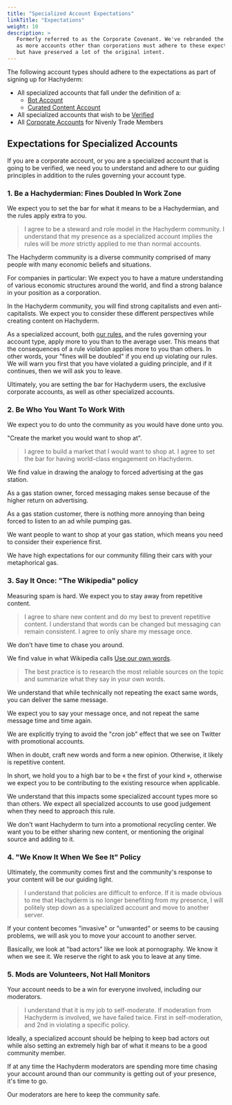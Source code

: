 ```yaml
---
title: "Specialized Account Expectations"
linkTitle: "Expectations"
weight: 10
description: >
   Formerly referred to as the Corporate Covenant. We've rebranded the name,
   as more accounts other than corporations must adhere to these expectations,
   but have preserved a lot of the original intent.
---
```


The following account types should adhere to the expectations as part of signing up
for Hachyderm:

* All specialized accounts that fall under the definition of a:
  * [Bot Account](../bot-accounts/)
  * [Curated Content Account](../curated-accounts/)
* All specialized accounts that wish to be [Verified](../verification/)
* All [Corporate Accounts](../corporate-accounts) for Nivenly Trade Members

## Expectations for Specialized Accounts

If you are a corporate account, or you are a specialized account that is going to be verified,
we need you to understand and adhere to our guiding principles in addition to the rules governing
your account type.

### 1. Be a Hachydermian: Fines Doubled In Work Zone

We expect you to set the bar for what it means to be a Hachydermian, and the
rules apply extra to you.

> I agree to be a steward and role model in the Hachyderm community. I
> understand that my presence as a specialized account implies the rules will be _more_ 
> strictly applied to me than normal accounts.

The Hachyderm community is a diverse community comprised of many people with
many economic beliefs and situations.

For companies in particular: We expect you to have a mature understanding of
various economic structures around the world, and find a strong balance in your
position as a corporation.

In the Hachyderm community, you will find strong capitalists and even anti-capitalists.
We expect you to consider these different perspectives while creating content
on Hachyderm.

As a specialized account, both [our rules](../../rule-explainer/), and the rules
governing your account type, apply more to you than to the average user.
This means that the consequences of a rule violation applies more to you than others.
In other words, your "fines will be doubled" if you end up violating our rules.
We will warn you first that you have violated a guiding principle, and if it
continues, then we will ask you to leave.

Ultimately, you are setting the bar for Hachyderm users, the exclusive corporate
accounts, as well as other specialized accounts. 

### 2. Be Who You Want To Work With

We expect you to do unto the community as you would have done unto you.

"Create the market you would want to shop at".

> I agree to build a market that I would want to shop at. I agree to set the
> bar for having world-class engagement on Hachyderm.

We find value in drawing the analogy to forced advertising at the gas station.

As a gas station owner, forced messaging makes sense because of the higher
return on advertising.

As a gas station customer, there is nothing more annoying than being forced to
listen to an ad while pumping gas.

We want people to want to shop at your gas station, which means you need to
consider their experience first.

We have high expectations for our community filling their cars with your
metaphorical gas.

### 3. Say It Once: "The Wikipedia" policy

Measuring spam is hard. We expect you to stay away from repetitive content.

> I agree to share new content and do my best to prevent repetitive content. I
> understand that words can be changed but messaging can remain consistent. I
> agree to only share my message once.

We don't have time to chase you around.

We find value in what Wikipedia calls [Use our own words](https://en.wikipedia.org/wiki/Wikipedia:Use_our_own_words).

> The best practice is to research the most reliable sources on the topic and
> summarize what they say in your own words.

We understand that while technically not repeating the exact same words, you can
deliver the same message.

We expect you to say your message once, and not repeat the same message time
and time again.

We are explicitly trying to avoid the "cron job" effect that we see on Twitter
with promotional accounts.

When in doubt, craft new words and form a new opinion. Otherwise, it likely is
repetitive content.

In short, we hold you to a high bar to be « the first of your kind », otherwise we
expect you to be contributing to the existing resource when applicable.

We understand that this impacts some specialized account types more so than others. We expect
all specialized accounts to use good judgement when they need to approach this rule.

We don't want Hachyderm to turn into a promotional recycling center. We want you to be 
either sharing new content, or mentioning the original source and adding to it.

### 4. "We Know It When We See It" Policy

Ultimately, the community comes first and the community's response to your
content will be our guiding light.

> I understand that policies are difficult to enforce. If it is made obvious to
> me that Hachyderm is no longer benefiting from my presence, I will politely
> step down as a specialized account and move to another server.

If your content becomes "invasive" or "unwanted" or seems to be causing
problems, we will ask you to move your account to another server.

Basically, we look at "bad actors" like we look at pornography. We know it when
we see it. We reserve the right to ask you to leave at any time.

### 5. Mods are Volunteers, Not Hall Monitors

Your account needs to be a win for everyone involved, including our
moderators.

> I understand that it is my job to self-moderate. If moderation from Hachyderm
> is involved, we have failed twice. First in self-moderation, and 2nd in
> violating a specific policy.

Ideally, a specialized account should be helping to keep bad actors out while also
setting an extremely high bar of what it means to be a good community member.

If at any time the Hachyderm moderators are spending more time chasing your
account around than our community is getting out of your presence, it's time to
go.

Our moderators are here to keep the community safe.
